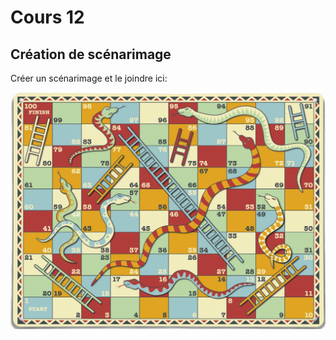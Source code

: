 # Cours 12
## Création de scénarimage
Créer un scénarimage et le joindre ici: 

![plateform](image/serpent-echelle.png)


